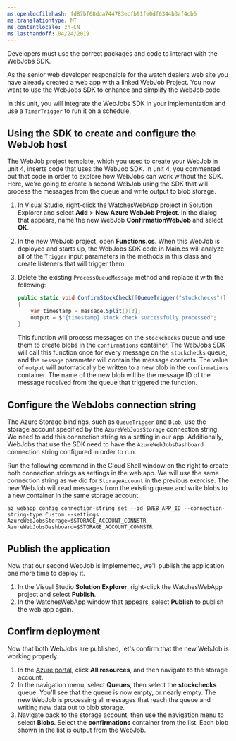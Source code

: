 ```yaml
---
ms.openlocfilehash: fd87bf68dda744783ecfb91fe0df6344b3af4cb6
ms.translationtype: MT
ms.contentlocale: zh-CN
ms.lasthandoff: 04/24/2019
---
```

Developers must use the correct packages and code to interact with the WebJobs SDK.

As the senior web developer responsible for the watch dealers web site you have already created a web app with a linked WebJob Project. You now want to use the WebJobs SDK to enhance and simplify the WebJob code.

In this unit, you will integrate the WebJobs SDK in your implementation and use a `TimerTrigger` to run it on a schedule.

## <a name="using-the-sdk-to-create-and-configure-the-webjob-host"></a>Using the SDK to create and configure the WebJob host

The WebJob project template, which you used to create your WebJob in unit 4, inserts code that uses the WebJob SDK. In unit 4, you commented out that code in order to explore how WebJobs can work without the SDK. Here, we're going to create a second WebJob using the SDK that will process the messages from the queue and write output to blob storage.

1. In Visual Studio, right-click the WatchesWebApp project in Solution Explorer and select **Add** > **New Azure WebJob Project**. In the dialog that appears, name the new WebJob **ConfirmationWebJob** and select **OK**.
1. In the new WebJob project, open **Functions.cs**. When this WebJob is deployed and starts up, the WebJobs SDK code in Main.cs will analyze all of the `Trigger` input parameters in the methods in this class and create listeners that will trigger them.
1. Delete the existing `ProcessQueueMessage` method and replace it with the following:

    ```csharp
    public static void ConfirmStockCheck([QueueTrigger("stockchecks")] string message, [Blob("confirmations/{id}")] out string output)
    {
        var timestamp = message.Split()[3];
        output = $"{timestamp} stock check successfully processed";
    }
    ```

    This function will process messages on the `stockchecks` queue and use them to create blobs in the `confirmations` container. The WebJobs SDK will call this function once for every message on the `stockchecks` queue, and the `message` parameter will contain the message contents. The value of `output` will automatically be written to a new blob in the `confirmations` container. The name of the new blob will be the message ID of the message received from the queue that triggered the function.

## <a name="configure-the-webjobs-connection-string"></a>Configure the WebJobs connection string

The Azure Storage bindings, such as `QueueTrigger` and `Blob`, use the storage account specified by the `AzureWebJobsStorage` connection string. We need to add this connection string as a setting in our app. Additionally, WebJobs that use the SDK need to have the `AzureWebJobsDashboard` connection string configured in order to run.

Run the following command in the Cloud Shell window on the right to create both connection strings as settings in the web app. We will use the same connection string as we did for `StorageAccount` in the previous exercise. The new WebJob will read messages from the existing queue and write blobs to a new container in the same storage account.

```azurecli
az webapp config connection-string set --id $WEB_APP_ID --connection-string-type Custom --settings AzureWebJobsStorage=$STORAGE_ACCOUNT_CONNSTR AzureWebJobsDashboard=$STORAGE_ACCOUNT_CONNSTR
```

## <a name="publish-the-application"></a>Publish the application

Now that our second WebJob is implemented, we'll publish the application one more time to deploy it.

1. In the Visual Studio **Solution Explorer**, right-click the WatchesWebApp project and select **Publish**.
1. In the WatchesWebApp window that appears, select **Publish** to publish the web app again.

## <a name="confirm-deployment"></a>Confirm deployment

Now that both WebJobs are published, let's confirm that the new WebJob is working properly.

1. In the [Azure portal](https://portal.azure.com/learn.docs.microsoft.com?azure-portal=true), click **All resources**, and then navigate to the storage account.
1. In the navigation menu, select **Queues**, then select the **stockchecks** queue. You'll see that the queue is now empty, or nearly empty. The new WebJob is processing all messages that reach the queue and writing new data out to blob storage.
1. Navigate back to the storage account, then use the navigation menu to select **Blobs**. Select the **confirmations** container from the list. Each blob shown in the list is output from the WebJob.
